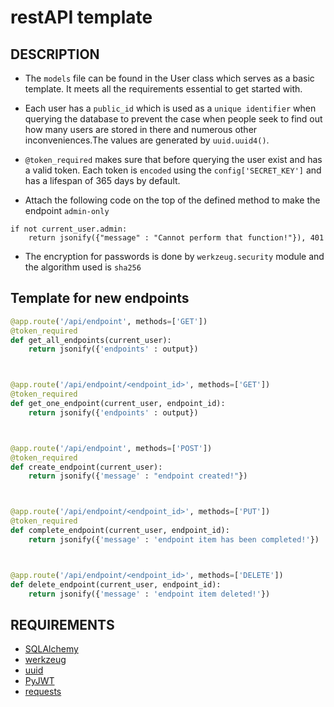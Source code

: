 # restAPI template
## DESCRIPTION
- The `models` file can be found in the User class which serves as a 
basic template. It meets all the requirements essential to get started with.

- Each user has a `public_id` which is used as a `unique identifier` when querying
the database to prevent the case when people seek to find out how many users are 
stored in there and numerous other inconveniences.The values are generated
by `uuid.uuid4()`.

- `@token_required` makes sure that before querying the user exist and has a
valid token. Each token is `encoded` using the `config['SECRET_KEY']` and has
a lifespan of 365 days by default.

- Attach the following code on the top of the defined method to make 
the endpoint `admin-only`
```python3
if not current_user.admin:
    return jsonify({"message" : "Cannot perform that function!"}), 401
```

- The encryption for passwords is done by `werkzeug.security` module 
and the algorithm used is `sha256`


## Template for new endpoints
```python
@app.route('/api/endpoint', methods=['GET'])
@token_required
def get_all_endpoints(current_user):
    return jsonify({'endpoints' : output})



@app.route('/api/endpoint/<endpoint_id>', methods=['GET'])
@token_required
def get_one_endpoint(current_user, endpoint_id):
    return jsonify({'endpoints' : output})



@app.route('/api/endpoint', methods=['POST'])
@token_required
def create_endpoint(current_user):
    return jsonify({'message' : "endpoint created!"})



@app.route('/api/endpoint/<endpoint_id>', methods=['PUT'])
@token_required
def complete_endpoint(current_user, endpoint_id):
    return jsonify({'message' : 'endpoint item has been completed!'})



@app.route('/api/endpoint/<endpoint_id>', methods=['DELETE'])
def delete_endpoint(current_user, endpoint_id):
    return jsonify({'message' : 'endpoint item deleted!'})
```


## REQUIREMENTS
- [SQLAlchemy](https://flask-sqlalchemy.palletsprojects.com/en/2.x/)
- [werkzeug](https://werkzeug.palletsprojects.com/en/0.15.x/utils/#module-werkzeug.security)
- [uuid](https://docs.python.org/3.6/library/uuid.html)
- [PyJWT](https://github.com/GehirnInc/python-jwt)
- [requests]()
